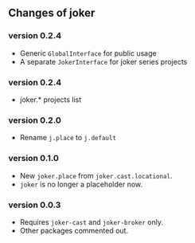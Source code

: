 Changes of joker
----------------

### version 0.2.4
* Generic `GlobalInterface` for public usage
* A separate `JokerInterface` for joker series projects

### version 0.2.4

* joker.* projects list

### version 0.2.0
* Rename `j.place` to `j.default`


### version 0.1.0
* New `joker.place` from `joker.cast.locational`.
* `joker` is no longer a placeholder now.


### version 0.0.3
* Requires `joker-cast` and `joker-broker` only.
* Other packages commented out.
